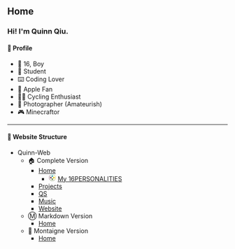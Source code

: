 <base href="/markdown/">
<link rel="icon" href="favicon.ico">

<link rel="stylesheet" type="text/css" href="/css/page.css">
<link rel="stylesheet" type="text/css" href="/css/text.css">

<style>
img {
    height: 16px;
    width: 16px;
}
</style>

## Home

### Hi! I'm Quinn Qiu.

#### 🤣 Profile

- 👨 16, Boy
- 🏫 Student
- ⌨️ Coding Lover
- 📱 Apple Fan
- 🚴‍♂️ Cycling Enthusiast
- 🌅 Photographer (Amateurish)
- 🎮 Minecraftor

---

#### 📑 Website Structure

- Quinn-Web
    - 🏠 Complete Version
        - [Home](/)
            - ![](/images/logos/16personalities.png) [My 16PERSONALITIES](/personality.html)
        - [Projects](/projects/)
        - [QS](/qs/)
        - [Music](/music/)
        - [Website](/website/)
    - Ⓜ️ Markdown Version
        - [Home](/markdown/)
    - 📝 Montaigne Version
        - [Home](https://quinn0823.montaigne.io/)
